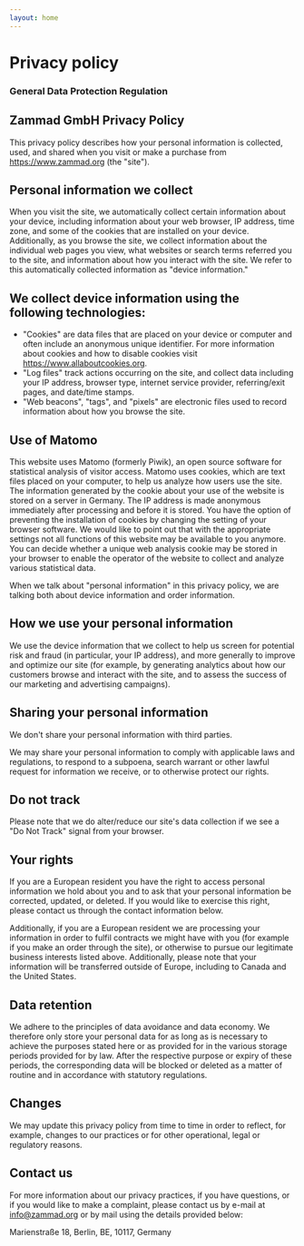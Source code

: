 ```yaml
---
layout: home
---
```


# Privacy policy

### General Data Protection Regulation

## Zammad GmbH Privacy Policy

This privacy policy describes how your personal information is collected,
used, and shared when you visit or make a purchase from
https://www.zammad.org (the "site").

## Personal information we collect

When you visit the site, we automatically collect certain information about
your device, including information about your web browser, IP address, time
zone, and some of the cookies that are installed on your
device. Additionally, as you browse the site, we collect information about
the individual web pages you view, what websites or search terms referred
you to the site, and information about how you interact with the site. We
refer to this automatically collected information as "device information."

## We collect device information using the following technologies:

* "Cookies" are data files that are placed on your device or computer and
  often include an anonymous unique identifier. For more information about
  cookies and how to disable cookies visit https://www.allaboutcookies.org.
* "Log files" track actions occurring on the site, and collect data
  including your IP address, browser type, internet service provider,
  referring/exit pages, and date/time stamps.
* "Web beacons", "tags", and "pixels" are electronic files used to record
  information about how you browse the site.

## Use of Matomo

This website uses Matomo (formerly Piwik), an open source software for
statistical analysis of visitor access. Matomo uses cookies, which are text
files placed on your computer, to help us analyze how users use the
site. The information generated by the cookie about your use of the website
is stored on a server in Germany. The IP address is made anonymous
immediately after processing and before it is stored. You have the option of
preventing the installation of cookies by changing the setting of your
browser software. We would like to point out that with the appropriate
settings not all functions of this website may be available to you
anymore. You can decide whether a unique web analysis cookie may be stored
in your browser to enable the operator of the website to collect and analyze
various statistical data.

When we talk about "personal information" in this privacy policy, we are
talking both about device information and order information.

## How we use your personal information

We use the device information that we collect to help us screen for
potential risk and fraud (in particular, your IP address), and more
generally to improve and optimize our site (for example, by generating
analytics about how our customers browse and interact with the site, and to
assess the success of our marketing and advertising campaigns).

## Sharing your personal information

We don't share your personal information with third parties.

We may share your personal information to comply with applicable laws and
regulations, to respond to a subpoena, search warrant or other lawful
request for information we receive, or to otherwise protect our rights.

## Do not track

Please note that we do alter/reduce our site's data collection if we see a
"Do Not Track" signal from your browser.

## Your rights

If you are a European resident you have the right to access personal
information we hold about you and to ask that your personal information be
corrected, updated, or deleted. If you would like to exercise this right,
please contact us through the contact information below.

Additionally, if you are a European resident we are processing your
information in order to fulfil contracts we might have with you (for example
if you make an order through the site), or otherwise to pursue our
legitimate business interests listed above. Additionally, please note that
your information will be transferred outside of Europe, including to Canada
and the United States.

## Data retention

We adhere to the principles of data avoidance and data economy. We therefore
only store your personal data for as long as is necessary to achieve the
purposes stated here or as provided for in the various storage periods
provided for by law. After the respective purpose or expiry of these
periods, the corresponding data will be blocked or deleted as a matter of
routine and in accordance with statutory regulations.

## Changes

We may update this privacy policy from time to time in order to reflect, for
example, changes to our practices or for other operational, legal or
regulatory reasons.

## Contact us

For more information about our privacy practices, if you have questions, or
if you would like to make a complaint, please contact us by e-mail at
info@zammad.org or by mail using the details provided below:

Marienstraße 18, Berlin, BE, 10117, Germany
